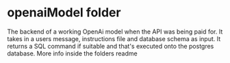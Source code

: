 # openaiModel folder
The backend of a working OpenAi model when the API was being paid for. It takes in a users message, instructions file and database schema as input. It returns a SQL command if suitable and that's executed onto the postgres database. More info inside the folders readme
